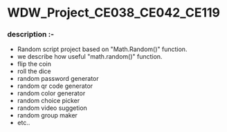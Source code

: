 # WDW_Project_CE038_CE042_CE119

### description :-

- Random script project based on "Math.Random()" function.
- we describe how useful "math.random()" function.
- flip the coin
- roll the dice
- random password generator 
- random qr code generator
- random color generator
- random choice picker
- random video suggetion
- random group maker 
- etc..


